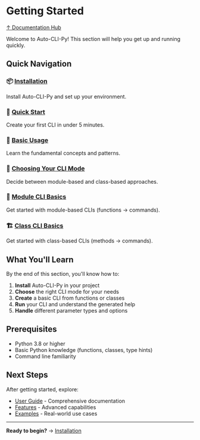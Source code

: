 # Getting Started

[↑ Documentation Hub](../help.md)

Welcome to Auto-CLI-Py! This section will help you get up and running quickly.

## Quick Navigation

### 📦 [Installation](installation.md)
Install Auto-CLI-Py and set up your environment.

### 🚀 [Quick Start](quick-start.md)  
Create your first CLI in under 5 minutes.

### 🔧 [Basic Usage](basic-usage.md)
Learn the fundamental concepts and patterns.

### 🤔 [Choosing Your CLI Mode](choosing-cli-mode.md)
Decide between module-based and class-based approaches.

### 📝 [Module CLI Basics](module-cli.md)
Get started with module-based CLIs (functions → commands).

### 🏗️ [Class CLI Basics](class-cli.md)
Get started with class-based CLIs (methods → commands).

## What You'll Learn

By the end of this section, you'll know how to:

1. **Install** Auto-CLI-Py in your project
2. **Choose** the right CLI mode for your needs
3. **Create** a basic CLI from functions or classes
4. **Run** your CLI and understand the generated help
5. **Handle** different parameter types and options

## Prerequisites

- Python 3.8 or higher
- Basic Python knowledge (functions, classes, type hints)
- Command line familiarity

## Next Steps

After getting started, explore:

- [User Guide](../user-guide/index.md) - Comprehensive documentation
- [Features](../features/index.md) - Advanced capabilities
- [Examples](../guides/examples.md) - Real-world use cases

---

**Ready to begin?** → [Installation](installation.md)